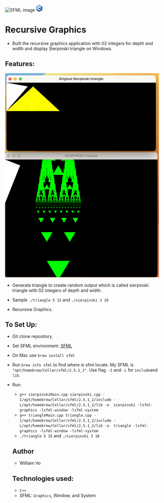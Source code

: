 ![SFML image](https://img.shields.io/badge/-white?style=for-the-badge&logo=SFML&logoColor=8CC445)
<img src="cpp_logo.png" height="22">
# Recursive Graphics
- Built the recursive graphics application with 02 integers for depth and width and display Sierpinski triangle on Windows.

## Features:

![sierpinski triangle](Sierpinski.png)

- Generate triangle to create random output which is called sierpinski triangle with 02 integers of depth and width.

- Sample `./triangle 5 15` and `./sierpinski 3 10`
- Recursive Graphics.

## To Set Up:
- Git clone repository.
- Set SFML environment:
[SFML](https://www.sfml-dev.org/)
- On Mac use `brew install sfml`
- Run `brew info sfml`  to find where is sfml locate. My SFML is `"opt/homebrew/Cellar/sfml/2.5.1_2"`. Use flag` -I` and `-L` for  `include`and `lib`.

- Run:
  - `g++ sierpinskiMain.cpp sierpinski.cpp -I/opt/homebrew/Cellar/sfml/2.5.1_2/include -L/opt/homebrew/Cellar/sfml/2.5.1_2/lib -o  sierpinski -lsfml-graphics -lsfml-window -lsfml-system `
  - `g++ triangleMain.cpp triangle.cpp -I/opt/homebrew/Cellar/sfml/2.5.1_2/include -L/opt/homebrew/Cellar/sfml/2.5.1_2/lib -o  triangle -lsfml-graphics -lsfml-window -lsfml-system `
  - `./triangle 5 15` and `./sierpinski 3 10`

  ## Author
  - William Vo
  ## Technologies used:
  - `C++`
  - SFML: `Graphics`, Window, and System



